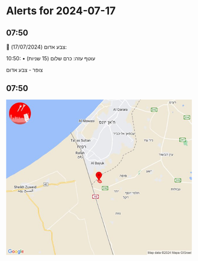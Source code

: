 # Alerts for 2024-07-17

## 07:50

🔴 צבע אדום (17/07/2024):

10:50:
• עוטף עזה: כרם שלום (15 שניות)

צופר - צבע אדום

## 07:50

![Photo](images/23416.jpg)

